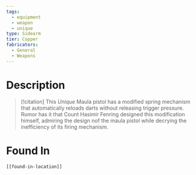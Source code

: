 ```yaml
---
tags:
  - equipment
  - weapon
  - unique
type: Sidearm
tier: Copper
fabricators:
  - General
  - Weapons
---
```

# Description
> [!citation]
> This *Unique* Maula pistol has a modified spring mechanism that automatically reloads darts without releasing trigger pressure. Rumor has it that Count Hasimir Fenring designed this modification himself, admiring the design nof the maula pistol while decrying the inefficiency of its firing mechanism.
# Found In
```meta-bind-embed
[[found-in-location]]
```